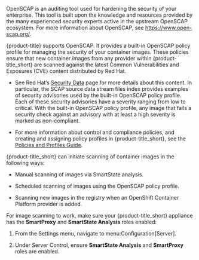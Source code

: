 OpenSCAP is an auditing tool used for hardening the security of your
enterprise. This tool is built upon the knowledge and resources provided
by the many experienced security experts active in the upstream OpenSCAP
ecosystem. For more information about OpenSCAP, see
<https://www.open-scap.org/>.

{product-title} supports OpenSCAP. It provides a built-in OpenSCAP
policy profile for managing the security of your container images. These
policies ensure that new container images from any provider within
{product-title\_short} are scanned against the latest Common
Vulnerabilities and Exposures (CVE) content distributed by Red Hat.

<div class="note">

  - See Red Hat’s [Security
    Data](https://www.redhat.com/security/data/metrics/) page for more
    details about this content. In particular, the SCAP source data
    stream files index provides examples of security advisories used by
    the built-in OpenSCAP policy profile. Each of these security
    advisories have a severity ranging from low to critical. With the
    built-in OpenSCAP policy profile, any image that fails a security
    check against an advisory with at least a high severity is marked as
    non-compliant.

  - For more information about control and compliance policies, and
    creating and assigning policy profiles in {product-title\_short},
    see the [Policies and Profiles
    Guide](https://access.redhat.com/documentation/en-us/red_hat_cloudforms/4.7/html-single/policies_and_profiles_guide/).

</div>

{product-title\_short} can initiate scanning of container images in the
following ways:

  - Manual scanning of images via SmartState analysis.

  - Scheduled scanning of images using the OpenSCAP policy profile.

  - Scanning new images in the registry when an OpenShift Container
    Platform provider is added.

<div class="important">

For image scanning to work, make sure your {product-title\_short}
appliance has the **SmartProxy** and **SmartState Analysis** roles
enabled:

1.  From the Settings menu, navigate to menu:Configuration\[Server\].

2.  Under Server Control, ensure **SmartState Analysis** and
    **SmartProxy** roles are enabled.

</div>
